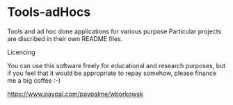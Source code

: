 # Tools-adHocs
Tools and ad hoc done applications for various purpose 
Particular projects are discribed in their own README files.


Licencing

You can use this software freely for educational and research purposes, but if you feel that it would be appropriate to repay somehow, please finance me a big coffee :-)

https://www.paypal.com/paypalme/wborkowsk


